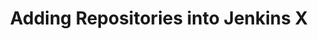 ---
title: Adding Repositories into Jenkins X
linkTitle: "Adding Repositories"
weight: 2
description: >
  How to create new microservices or import existing source code into Jenkins X
---